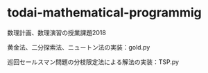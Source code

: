 # todai-mathematical-programmig

数理計画、数理演習の授業課題2018


黄金法、二分探索法、ニュートン法の実装：gold.py

巡回セールスマン問題の分枝限定法による解法の実装：TSP.py
